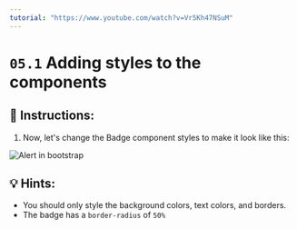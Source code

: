 ```yaml
---
tutorial: "https://www.youtube.com/watch?v=Vr5Kh47NSuM"
---
```


# `05.1` Adding styles to the components

## 📝 Instructions:

1. Now, let's change the Badge component styles to make it look like this:

![Alert in bootstrap](../../.learn/assets/05.1-1.png?raw=true)

## 💡 Hints:

+ You should only style the background colors, text colors, and borders.
+ The badge has a `border-radius` of `50%`

